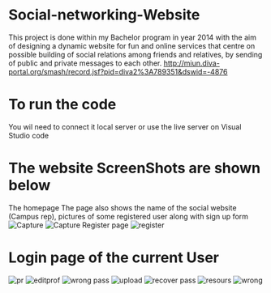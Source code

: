 # Social-networking-Website 
This project is done within my Bachelor program in year 2014 with the aim of designing a
dynamic website for fun and online services that centre on possible building of social relations 
among friends and relatives, by sending of public and private messages to each other.
http://miun.diva-portal.org/smash/record.jsf?pid=diva2%3A789351&dswid=-4876

# To run the code
You wil need to connect it local server or use the live server on Visual Studio code
# The website ScreenShots are shown below
The homepage
The page also shows the name of the social website
(Campus rep), pictures of some registered user along with sign up form
![Capture](https://user-images.githubusercontent.com/19783928/167718935-f516effd-d476-4396-9794-06f069c710c8.PNG)
![Capture](https://user-images.githubusercontent.com/19783928/167719086-44e34cf4-a464-4899-a28c-fcf0a1605967.PNG)
Register page
![register](https://user-images.githubusercontent.com/19783928/167719614-1817ae43-4ff9-4828-a6e8-f77a49b1b2a7.PNG)
# Login page of the current User
![pr](https://user-images.githubusercontent.com/19783928/167719846-1d841af0-553e-45ae-86bd-dbb4716f11c6.PNG)
![editprof](https://user-images.githubusercontent.com/19783928/167720018-737ab515-4034-4a8b-9556-6a07433be730.PNG)
![wrong pass](https://user-images.githubusercontent.com/19783928/167720070-e1aeb024-a3ca-468f-a279-dbcbedd662a8.PNG)
![upload](https://user-images.githubusercontent.com/19783928/167720130-723359c6-8c70-426e-af9c-846a27ad6d32.PNG)
![recover pass](https://user-images.githubusercontent.com/19783928/167720203-b06f6b43-9066-4ee6-8863-327997a590de.PNG)
![resours](https://user-images.githubusercontent.com/19783928/167721141-8ab0de47-82e1-4d81-82b2-6ef4076f71ea.PNG)
![wrong](https://user-images.githubusercontent.com/19783928/167721184-1a5e6b9e-4199-406c-9955-dac19c44e648.PNG)



